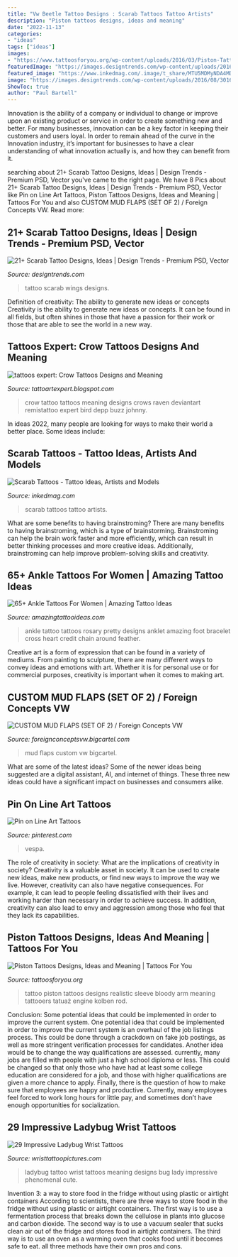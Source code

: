 ```yaml
---
title: "Vw Beetle Tattoo Designs : Scarab Tattoos Tattoo Artists"
description: "Piston tattoos designs, ideas and meaning"
date: "2022-11-13"
categories:
- "ideas"
tags: ["ideas"]
images:
- "https://www.tattoosforyou.org/wp-content/uploads/2016/03/Piston-Tattoo-Sleeve.jpg"
featuredImage: "https://images.designtrends.com/wp-content/uploads/2016/08/30165430/Scarab-Wings-Tattoo.jpg"
featured_image: "https://www.inkedmag.com/.image/t_share/MTU5MDMyNDA4MDkyNDUyNjMy/scarab_feature.jpg"
image: "https://images.designtrends.com/wp-content/uploads/2016/08/30165430/Scarab-Wings-Tattoo.jpg"
ShowToc: true
author: "Paul Bartell"
---
```



Innovation is the ability of a company or individual to change or improve upon an existing product or service in order to create something new and better. For many businesses, innovation can be a key factor in keeping their customers and users loyal. In order to remain ahead of the curve in the Innovation industry, it’s important for businesses to have a clear understanding of what innovation actually is, and how they can benefit from it.

	

		
searching about 21+ Scarab Tattoo Designs, Ideas | Design Trends - Premium PSD, Vector you've came to the right page. We have 8 Pics about 21+ Scarab Tattoo Designs, Ideas | Design Trends - Premium PSD, Vector like Pin on Line Art Tattoos, Piston Tattoos Designs, Ideas and Meaning | Tattoos For You and also CUSTOM MUD FLAPS (SET OF 2) / Foreign Concepts VW. Read more:
		
    
## 21+ Scarab Tattoo Designs, Ideas | Design Trends - Premium PSD, Vector

<img loading=lazy src="https://images.designtrends.com/wp-content/uploads/2016/08/30165430/Scarab-Wings-Tattoo.jpg" onerror="this.onerror=null;this.src='https://tse1.mm.bing.net/th?id=OIP.h9_9MGefgfwzOQ_d3uuIfwHaHa&amp;pid=15.1';" alt="21+ Scarab Tattoo Designs, Ideas | Design Trends - Premium PSD, Vector">

_Source: designtrends.com_

>tattoo scarab wings designs. 

	

Definition of creativity: The ability to generate new ideas or concepts
Creativity is the ability to generate new ideas or concepts. It can be found in all fields, but often shines in those that have a passion for their work or those that are able to see the world in a new way.

    
## Tattoos Expert: Crow Tattoos Designs And Meaning

<img loading=lazy src="http://3.bp.blogspot.com/-yx0HPNCr3jc/TZ85h-GLEHI/AAAAAAAAAok/vW0kyoTNtrM/s1600/crow-tattoo-19.jpg" onerror="this.onerror=null;this.src='https://tse3.mm.bing.net/th?id=OIP.dmpJoqS1thvblMgowT_OfwHaLH&amp;pid=15.1';" alt="tattoos expert: Crow Tattoos Designs and Meaning">

_Source: tattoartexpert.blogspot.com_

>crow tattoo tattoos meaning designs crows raven deviantart remistattoo expert bird depp buzz johnny. 

	

In ideas 2022, many people are looking for ways to make their world a better place. Some ideas include:

    
## Scarab Tattoos - Tattoo Ideas, Artists And Models

<img loading=lazy src="https://www.inkedmag.com/.image/t_share/MTU5MDMyNDA4MDkyNDUyNjMy/scarab_feature.jpg" onerror="this.onerror=null;this.src='https://tse2.mm.bing.net/th?id=OIP.ubIPlJUMa2suSNIOkRBHdQHaHa&amp;pid=15.1';" alt="Scarab Tattoos - Tattoo Ideas, Artists and Models">

_Source: inkedmag.com_

>scarab tattoos tattoo artists. 

	

What are some benefits to having brainstroming?
There are many benefits to having brainstroming, which is a type of brainstorming. Brainstroming can help the brain work faster and more efficiently, which can result in better thinking processes and more creative ideas. Additionally, brainstroming can help improve problem-solving skills and creativity.

    
## 65+ Ankle Tattoos For Women | Amazing Tattoo Ideas

<img loading=lazy src="http://www.amazingtattooideas.com/wp-content/uploads/2015/02/Pretty-Rosary-Ankle-Tattoo-for-Women.jpg" onerror="this.onerror=null;this.src='https://tse3.mm.bing.net/th?id=OIP.MhhptssvLMcByfzuCs4IgAHaJ7&amp;pid=15.1';" alt="65+ Ankle Tattoos For Women | Amazing Tattoo Ideas">

_Source: amazingtattooideas.com_

>ankle tattoo tattoos rosary pretty designs anklet amazing foot bracelet cross heart credit chain around feather. 

	

Creative art is a form of expression that can be found in a variety of mediums. From painting to sculpture, there are many different ways to convey ideas and emotions with art. Whether it is for personal use or for commercial purposes, creativity is important when it comes to making art.

    
## CUSTOM MUD FLAPS (SET OF 2) / Foreign Concepts VW

<img loading=lazy src="https://images.bigcartel.com/product_images/155704879/P1050002_(2).JPG" onerror="this.onerror=null;this.src='https://tse2.mm.bing.net/th?id=OIP.TYXbokLngw1fafiv3S3zBgHaEi&amp;pid=15.1';" alt="CUSTOM MUD FLAPS (SET OF 2) / Foreign Concepts VW">

_Source: foreignconceptsvw.bigcartel.com_

>mud flaps custom vw bigcartel. 

	

What are some of the latest ideas?
Some of the newer ideas being suggested are a digital assistant, AI, and internet of things. These three new ideas could have a significant impact on businesses and consumers alike.

    
## Pin On Line Art Tattoos

<img loading=lazy src="https://i.pinimg.com/736x/94/58/c0/9458c0b3058263e0772b0505ad9b1271.jpg" onerror="this.onerror=null;this.src='https://tse1.mm.bing.net/th?id=OIP.9ykEHO6wzfdfZUtaZe6ZhAHaJ8&amp;pid=15.1';" alt="Pin on Line Art Tattoos">

_Source: pinterest.com_

>vespa. 

	

The role of creativity in society: What are the implications of creativity in society?
Creativity is a valuable asset in society. It can be used to create new ideas, make new products, or find new ways to improve the way we live. However, creativity can also have negative consequences. For example, it can lead to people feeling dissatisfied with their lives and working harder than necessary in order to achieve success. In addition, creativity can also lead to envy and aggression among those who feel that they lack its capabilities.

    
## Piston Tattoos Designs, Ideas And Meaning | Tattoos For You

<img loading=lazy src="https://www.tattoosforyou.org/wp-content/uploads/2016/03/Piston-Tattoo-Sleeve.jpg" onerror="this.onerror=null;this.src='https://tse3.mm.bing.net/th?id=OIP.exR0QvfAMvTKMPayvWl76wAAAA&amp;pid=15.1';" alt="Piston Tattoos Designs, Ideas and Meaning | Tattoos For You">

_Source: tattoosforyou.org_

>tattoo piston tattoos designs realistic sleeve bloody arm meaning tattooers tatuaż engine kolben rod. 

	

Conclusion: Some potential ideas that could be implemented in order to improve the current system.
One potential idea that could be implemented in order to improve the current system is an overhaul of the job listings process. This could be done through a crackdown on fake job postings, as well as more stringent verification processes for candidates. Another idea would be to change the way qualifications are assessed. currently, many jobs are filled with people with just a high school diploma or less. This could be changed so that only those who have had at least some college education are considered for a job, and those with higher qualifications are given a more chance to apply. Finally, there is the question of how to make sure that employees are happy and productive. Currently, many employees feel forced to work long hours for little pay, and sometimes don’t have enough opportunities for socialization.

    
## 29 Impressive Ladybug Wrist Tattoos

<img loading=lazy src="http://www.wristtattoopictures.com/wp-content/uploads/2016/07/Ladybug-Wrist-Tattoo-Design-lt115.jpg" onerror="this.onerror=null;this.src='https://tse2.mm.bing.net/th?id=OIP.9o4Nnb2p08BIlUoIHVFpcQHaEK&amp;pid=15.1';" alt="29 Impressive Ladybug Wrist Tattoos">

_Source: wristtattoopictures.com_

>ladybug tattoo wrist tattoos meaning designs bug lady impressive phenomenal cute. 

	

Invention 3: a way to store food in the fridge without using plastic or airtight containers
According to scientists, there are three ways to store food in the fridge without using plastic or airtight containers. The first way is to use a fermentation process that breaks down the cellulose in plants into glucose and carbon dioxide. The second way is to use a vacuum sealer that sucks clean air out of the fridge and stores food in airtight containers. The third way is to use an oven as a warming oven that cooks food until it becomes safe to eat. all three methods have their own pros and cons.

